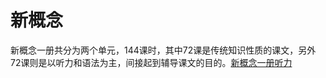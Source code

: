 # 新概念

新概念一册共分为两个单元，144课时，其中72课是传统知识性质的课文，另外72课则是以听力和语法为主，间接起到辅导课文的目的。[新概念一册听力](https://www.tingclass.net/list-5016-1.html)


